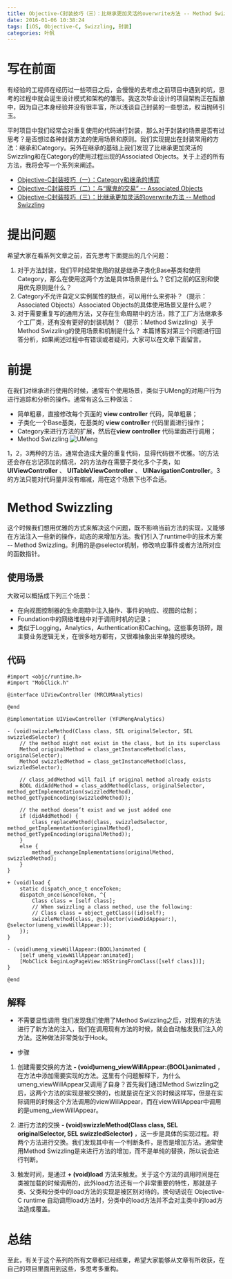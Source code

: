 ```yaml
---
title: Objective-C封装技巧（三）：比继承更加灵活的overwrite方法 -- Method Swizzling
date: 2016-01-06 10:38:24
tags: [iOS, Objective-C, Swizzling, 封装]
categories: 叶帆
---
```

# 写在前面
有经验的工程师在经历过一些项目之后，会慢慢的去考虑之前项目中遇到的坑，思考的过程中就会诞生设计模式和架构的雏形。我这次毕业设计的项目架构正在酝酿中，因为自己本身经验并没有很丰富，所以浅谈自己封装的一些想法，权当抛砖引玉。

平时项目中我们经常会对重复使用的代码进行封装，那么对于封装的场景是否有过思考？是否想过各种封装方法的使用场景和原则。我们实现提出在封装常用的方法：继承和Category。另外在继承的基础上我们发现了比继承更加灵活的Swizzling和在Category的使用过程出现的Associated Objects。关于上述的所有方法，我将会写一个系列来阐述。
- [Objective-C封装技巧（一）：Category和继承的博弈](http://blog.coryphaei.com/2016/01/05/Objective-C%E5%B0%81%E8%A3%85%E6%8A%80%E5%B7%A7%EF%BC%88%E4%B8%80%EF%BC%89%EF%BC%9ACategory%E5%92%8C%E7%BB%A7%E6%89%BF%E7%9A%84%E5%8D%9A%E5%BC%88/)
- [Objective-C封装技巧（二）：与“魔鬼的交易” -- Associated Objects](http://blog.coryphaei.com/2016/01/06/Objective-C%E5%B0%81%E8%A3%85%E6%8A%80%E5%B7%A7%EF%BC%88%E4%BA%8C%EF%BC%89%EF%BC%9A%E4%B8%8E%E2%80%9C%E9%AD%94%E9%AC%BC%E7%9A%84%E4%BA%A4%E6%98%93%E2%80%9D%20--%20Associated%20Objects/)
- [Objective-C封装技巧（三）：比继承更加灵活的overwrite方法 -- Method Swizzling](http://blog.coryphaei.com/2016/01/06/Objective-C%E5%B0%81%E8%A3%85%E6%8A%80%E5%B7%A7%EF%BC%88%E4%B8%89%EF%BC%89%EF%BC%9A%E6%AF%94%E7%BB%A7%E6%89%BF%E6%9B%B4%E5%8A%A0%E7%81%B5%E6%B4%BB%E7%9A%84overwrite%E6%96%B9%E6%B3%95%20--%20Method%20Swizzling/)

# 提出问题
希望大家在看系列文章之前，首先思考下面提出的几个问题：
1. 对于方法封装，我们平时经常使用的就是继承子类化Base基类和使用Category，那么在使用这两个方法是具体场景是什么？它们之前的区别和使用优先原则是什么？
2. Category不允许自定义实例属性的缺点，可以用什么来弥补？（提示：Associated Objects）Associated Objects的具体使用场景又是什么呢？
3. 对于需要重复写的通用方法，又存在生命周期中的方法，除了工厂方法继承多个工厂类，还有没有更好的封装机制？（提示：Method Swizzling）关于Method Swizzling的使用场景和机制是什么？
本篇博客对第三个问题进行回答分析，如果阐述过程中有错误或者疑问，大家可以在文章下面留言。

# 前提
在我们对继承进行使用的时候，通常有个使用场景，类似于UMeng的对用户行为进行追踪和分析的操作。通常有这么三种做法：
- 简单粗暴，直接修改每个页面的 **view controller** 代码，简单粗暴；
- 子类化一个Base基类，在基类的 **view controller** 代码里面进行操作；
- Category来进行方法的扩展，然后在**view controller** 代码里面进行调用；
- Method Swizzling
![UMeng](http://7xkvt5.com1.z0.glb.clouddn.com/package%2FUMeng.png)

1，2，3两种的方法，通常会造成大量的重复代码，显得代码很不优雅。1的方法还会存在忘记添加的情况，2的方法存在需要子类化多个子类，如 **UIViewController** 、 **UITableViewController** 、 **UINavigationController**。3的方法只能对代码量并没有缩减，用在这个场景下也不合适。

# Method Swizzling
这个时候我们想用优雅的方式来解决这个问题，既不影响当前方法的实现，又能够在方法注入一些新的操作，动态的来增加方法。我们引入了runtime中的技术方案 -- Method Swizzling。利用的是@selector机制，修改响应事件或者方法所对应的函数指针。

## 使用场景
大致可以概括成下列三个场景：
- 在向视图控制器的生命周期中注入操作、事件的响应、视图的绘制；
- Foundation中的网络堆栈中对于调用时机的记录；
- 类似于Logging，Analytics，Authentication和Caching。这些事务琐碎，跟主要业务逻辑无关，在很多地方都有，又很难抽象出来单独的模块。

## 代码
```objc
#import <objc/runtime.h>
#import "MobClick.h"

@interface UIViewController (MRCUMAnalytics)

@end

@implementation UIViewController (YFUMengAnalytics)

- (void)swizzleMethod(Class class, SEL originalSelector, SEL swizzledSelector) {
    // the method might not exist in the class, but in its superclass
    Method originalMethod = class_getInstanceMethod(class, originalSelector);
    Method swizzledMethod = class_getInstanceMethod(class, swizzledSelector);

    // class_addMethod will fail if original method already exists
    BOOL didAddMethod = class_addMethod(class, originalSelector, method_getImplementation(swizzledMethod), method_getTypeEncoding(swizzledMethod));

    // the method doesn’t exist and we just added one
    if (didAddMethod) {
        class_replaceMethod(class, swizzledSelector, method_getImplementation(originalMethod), method_getTypeEncoding(originalMethod));
    }
    else {
        method_exchangeImplementations(originalMethod, swizzledMethod);
    }
}

+ (void)load {
    static dispatch_once_t onceToken;
    dispatch_once(&onceToken, ^{
        Class class = [self class];
        // When swizzling a class method, use the following:
        // Class class = object_getClass((id)self);
        swizzleMethod(class, @selector(viewDidAppear:), @selector(umeng_viewWillAppear:));
    });
}

- (void)umeng_viewWillAppear:(BOOL)animated {
    [self umeng_viewWillAppear:animated];
    [MobClick beginLogPageView:NSStringFromClass([self class])];
}

@end
```

## 解释
- 不需要显性调用
我们发现我们使用了Method Swizzling之后，对现有的方法进行了新方法的注入，我们在调用现有方法的时候，就会自动触发我们注入的方法。这种做法非常类似于Hook。

- 步骤
1. 创建需要交换的方法 **- (void)umeng_viewWillAppear:(BOOL)animated** ，在方法中添加需要实现的方法。这里有个问题解释下，为什么umeng_viewWillAppear又调用了自身？首先我们通过Method Swizzling之后，这两个方法的实现是被交换的，也就是说在定义的时候这样写，但是在实际调用的时候这个方法调用的viewWillAppear，而在viewWillAppear中调用的是umeng_viewWillAppear。

2. 进行方法的交换 **- (void)swizzleMethod(Class class, SEL originalSelector, SEL swizzledSelector)** ，这一步是具体的实现过程。将两个方法进行交换。我们发现其中有一个判断条件，是否是增加方法。通常使用Method Swizzling是来进行方法的增加，而不是单纯的替换，所以说会进行判断。

3. 触发时间，是通过 **+ (void)load** 方法来触发。关于这个方法的调用时间是在类被加载的时候调用的，此外load方法还有一个非常重要的特性，那就是子类、父类和分类中的load方法的实现是被区别对待的。换句话说在 Objective-C runtime 自动调用load方法时，分类中的load方法并不会对主类中的load方法造成覆盖。

# 总结
至此，有关于这个系列的所有文章都已经结束，希望大家能够从文章有所收获，在自己的项目里面用到这些，多思考多重构。
